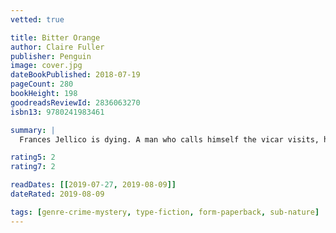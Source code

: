 ```yaml
---
vetted: true

title: Bitter Orange
author: Claire Fuller
publisher: Penguin
image: cover.jpg
dateBookPublished: 2018-07-19
pageCount: 280
bookHeight: 198
goodreadsReviewId: 2836063270
isbn13: 9780241983461

summary: |
  Frances Jellico is dying. A man who calls himself the vicar visits, hoping to extract a deathbed confession. He wants to know what really happened that fateful summer of 1969, when Frances - tasked with surveying a dilapidated country house - first set eyes on the glamorous bohemian couple, Cara and Peter. She recalls the relationship they forged through sweltering days, lavish dinners and elaborate lies, and the Judas hole through which she would spy on the couple.

rating5: 2
rating7: 2

readDates: [[2019-07-27, 2019-08-09]]
dateRated: 2019-08-09

tags: [genre-crime-mystery, type-fiction, form-paperback, sub-nature]
---
```

